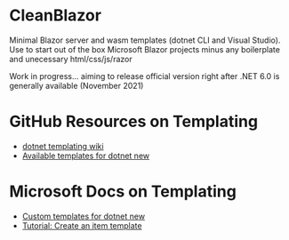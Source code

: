 # CleanBlazor
Minimal Blazor server and wasm templates (dotnet CLI and Visual Studio). Use to start out of the box Microsoft Blazor projects minus any boilerplate and unecessary html/css/js/razor

Work in progress... aiming to release official version right after .NET 6.0 is generally available (November 2021)

# GitHub Resources on Templating
* [dotnet templating wiki](https://github.com/dotnet/templating/wiki)
* [Available templates for dotnet new](https://github.com/dotnet/templating/wiki/Available-templates-for-dotnet-new)

# Microsoft Docs on Templating
* [Custom templates for dotnet new](https://docs.microsoft.com/en-us/dotnet/core/tools/custom-templates)
* [Tutorial: Create an item template](https://docs.microsoft.com/en-us/dotnet/core/tutorials/cli-templates-create-item-template)

